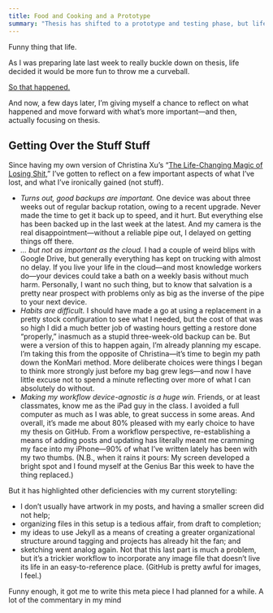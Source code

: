 ```yaml
---
title: Food and Cooking and a Prototype
summary: "Thesis has shifted to a prototype and testing phase, but life has slightly different plans for me."
---
```


Funny thing that life.

As I was preparing late last week to really buckle down on thesis, life decided it would be more fun to throw me a curveball.

[So that happened.][curveball]

[curveball]: http://twitter.com/nicbarajas/status/658048048220741632

And now, a few days later, I’m giving myself a chance to reflect on what happened and move forward with what’s more important—and then, actually focusing on thesis.

## Getting Over the Stuff Stuff

Since having my own version of Christina Xu’s “[The Life-Changing Magic of Losing Shit][xu-stuff],” I’ve gotten to reflect on a few important aspects of what I’ve lost, and what I’ve ironically gained (not stuff).

[xu-stuff]: https://medium.com/chrysaora-weekly/the-life-changing-magic-of-losing-shit-18122103f499

- *Turns out, good backups are important.* One device was about three weeks out of regular backup rotation, owing to a recent upgrade. Never made the time to get it back up to speed, and it hurt. But everything else has been backed up in the last week at the latest. And my camera is the real disappointment—without a reliable pipe out, I delayed on getting things off there.
- *… but not as important as the cloud.* I had a couple of weird blips with Google Drive, but generally everything has kept on trucking with almost no delay. If you live your life in the cloud—and most knowledge workers do—your devices could take a bath on a weekly basis without much harm.
    Personally, I want no such thing, but to know that salvation is a pretty near prospect with problems only as big as the inverse of the pipe to your next device.
- *Habits are difficult.* I should have made a go at using a replacement in a pretty stock configuration to see what I needed, but the cost of that was so high I did a much better job of wasting hours getting a restore done “properly,” inasmuch as a stupid three-week-old backup can be.
    But were a version of this to happen again, I’m already planning my escape. I’m taking this from the opposite of Christina—it’s time to begin my path down the KonMari method. More deliberate choices were things I began to think more strongly just before my bag grew legs—and now I have little excuse not to spend a minute reflecting over more of what I can absolutely do without.
- *Making my workflow device-agnostic is a huge win.* Friends, or at least classmates, know me as the iPad guy in the class. I avoided a full computer as much as I was able, to great success in some areas.
    And overall, it’s made me about 80% pleased with my early choice to have my thesis on GitHub. From a workflow perspective, re-establishing a means of adding posts and updating has literally meant me cramming my face into my iPhone—90% of what I’ve written lately has been with my two thumbs. (N.B., when it rains it pours: My screen developed a bright spot and I found myself at the Genius Bar this week to have the thing replaced.)

But it has highlighted other deficiencies with my current storytelling:

- I don’t usually have artwork in my posts, and having a smaller screen did not help;
- organizing files in this setup is a tedious affair, from draft to completion;
- my ideas to use Jekyll as a means of creating a greater organizational structure around tagging and projects has already hit the fan; and
- sketching went analog again. Not that this last part is much a problem, but it’s a trickier workflow to incorporate any image file that doesn’t live its life in an easy-to-reference place. (GitHub is pretty awful for images, I feel.)

Funny enough, it got me to write this meta piece I had planned for a while. A lot of the commentary in my mind